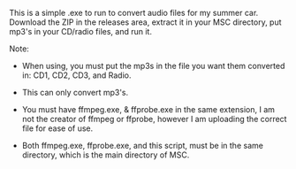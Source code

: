 This is a simple .exe to run to convert audio files for my summer car. Download the ZIP in the releases area, extract it in your MSC directory, put mp3's in your CD/radio files, and run it.


Note:

- When using, you must put the mp3s in the file you want them converted in: CD1, CD2, CD3, and Radio.

- This can only convert mp3's.

- You must have ffmpeg.exe, & ffprobe.exe in the same extension, I am not the creator of ffmpeg or ffprobe, however I am uploading the correct file for ease of use.

- Both ffmpeg.exe, ffprobe.exe, and this script, must be in the same directory, which is the main directory of MSC.
